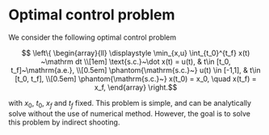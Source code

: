# Optimal control problem

We consider the following optimal control problem 

```math
    \left\{ \begin{array}{ll}
    \displaystyle \min_{x,u} \int_{t_0}^{t_f} x(t) ~\mathrm dt \\[1em]
    \text{s.c.}~\dot x(t) = u(t), & t\in [t_0, t_f]~\mathrm{a.e.}, \\[0.5em]
    \phantom{\mathrm{s.c.}~} u(t) \in [-1,1], & t\in [t_0, t_f], \\[0.5em]
    \phantom{\mathrm{s.c.}~} x(t_0) = x_0, \quad x(t_f) = x_f,
    \end{array} \right.
```

with $x_0$, $t_0$, $x_f$ and $t_f$ fixed. This problem is simple, and can be analytically solve without the use of numerical method. However, the goal is to solve this problem by indirect shooting.  
